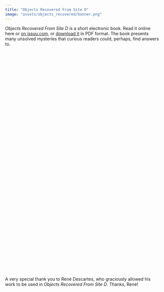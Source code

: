 ```yaml
---
title: "Objects Recovered From Site D"
image: "assets/objects_recovered/banner.png"
---
```


*Objects Recovered From Site D* is a short electronic book. Read it online here or [on issuu.com](https://issuu.com/mycoliza/docs/artbook_1_new_cover), or [download it](assets/objects_recovered/objects_recovered.pdf) in PDF format. The book presents many unsolved mysteries that curious readers could, perhaps, find answers to.

<div data-configid="23994610/34144986" style="width:720px; height:720px;" class="issuuembed"></div>
<script type="text/javascript" src="//e.issuu.com/embed.js" async="true"></script>

A very special thank you to René Descartes, who graciously allowed his work to be used in *Objects Recovered From Site D*. Thanks, René!

